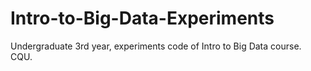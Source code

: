 # Intro-to-Big-Data-Experiments
Undergraduate 3rd year, experiments code of Intro to Big Data course. CQU.
